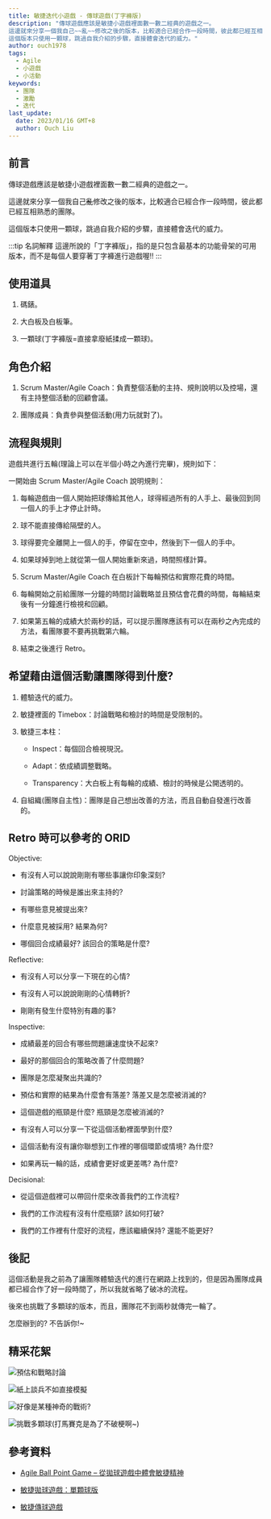 ```yaml
---
title: 敏捷迭代小遊戲 - 傳球遊戲(丁字褲版)
description: "傳球遊戲應該是敏捷小遊戲裡面數一數二經典的遊戲之一。
這邊就來分享一個我自己~~亂~~修改之後的版本，比較適合已經合作一段時間，彼此都已經互相熟悉的團隊。
這個版本只使用一顆球，跳過自我介紹的步驟，直接體會迭代的威力。"
author: ouch1978
tags:
  - Agile
  - 小遊戲
  - 小活動
keywords:
  - 團隊
  - 激勵
  - 迭代
last_update:
  date: 2023/01/16 GMT+8
  author: Ouch Liu
---
```


## 前言

傳球遊戲應該是敏捷小遊戲裡面數一數二經典的遊戲之一。

這邊就來分享一個我自己~~亂~~修改之後的版本，比較適合已經合作一段時間，彼此都已經互相熟悉的團隊。

這個版本只使用一顆球，跳過自我介紹的步驟，直接體會迭代的威力。

:::tip 名詞解釋
這邊所說的「丁字褲版」，指的是只包含最基本的功能骨架的可用版本，而不是每個人要穿著丁字褲進行遊戲喔!!
:::

## 使用道具

1. 碼錶。

2. 大白板及白板筆。

3. 一顆球(丁字褲版=直接拿廢紙揉成一顆球)。

## 角色介紹

1. Scrum Master/Agile Coach：負責整個活動的主持、規則說明以及控場，還有主持整個活動的回顧會議。

2. 團隊成員：負責參與整個活動(用力玩就對了)。

## 流程與規則

遊戲共進行五輪(理論上可以在半個小時之內進行完畢)，規則如下：

一開始由 Scrum Master/Agile Coach 說明規則：

1. 每輪遊戲由一個人開始把球傳給其他人，球得經過所有的人手上、最後回到同一個人的手上才停止計時。

2. 球不能直接傳給隔壁的人。

3. 球得要完全離開上一個人的手，停留在空中，然後到下一個人的手中。

4. 如果球掉到地上就從第一個人開始重新來過，時間照樣計算。

5. Scrum Master/Agile Coach 在白板計下每輪預估和實際花費的時間。

6. 每輪開始之前給團隊一分鐘的時間討論戰略並且預估會花費的時間，每輪結束後有一分鐘進行檢視和回顧。

7. 如果第五輪的成績大於兩秒的話，可以提示團隊應該有可以在兩秒之內完成的方法，看團隊要不要再挑戰第六輪。

8. 結束之後進行 Retro。

## 希望藉由這個活動讓團隊得到什麼?

1. 體驗迭代的威力。

2. 敏捷裡面的 Timebox：討論戰略和檢討的時間是受限制的。

3. 敏捷三本柱：

   * Inspect：每個回合檢視現況。

   * Adapt：依成績調整戰略。

   * Transparency：大白板上有每輪的成績、檢討的時候是公開透明的。

4. 自組織(團隊自主性)：團隊是自己想出改善的方法，而且自動自發進行改善的。

## Retro 時可以參考的 ORID

Objective:

* 有沒有人可以說說剛剛有哪些事讓你印象深刻?

* 討論策略的時候是誰出來主持的?

* 有哪些意見被提出來?

* 什麼意見被採用? 結果為何?

* 哪個回合成績最好? 該回合的策略是什麼?

Reflective:

* 有沒有人可以分享一下現在的心情?

* 有沒有人可以說說剛剛的心情轉折?

* 剛剛有發生什麼特別有趣的事?

Inspective:

* 成績最差的回合有哪些問題讓速度快不起來?

* 最好的那個回合的策略改善了什麼問題?

* 團隊是怎麼凝聚出共識的?

* 預估和實際的結果為什麼會有落差? 落差又是怎麼被消滅的?

* 這個遊戲的瓶頸是什麼? 瓶頸是怎麼被消滅的?

* 有沒有人可以分享一下從這個活動裡面學到什麼?

* 這個活動有沒有讓你聯想到工作裡的哪個環節或情境? 為什麼?

* 如果再玩一輪的話，成績會更好或更差嗎? 為什麼?

Decisional:

* 從這個遊戲裡可以帶回什麼來改善我們的工作流程?

* 我們的工作流程有沒有什麼瓶頸? 該如何打破?

* 我們的工作裡有什麼好的流程，應該繼續保持? 還能不能更好?

## 後記

這個活動是我之前為了讓團隊體驗迭代的進行在網路上找到的，但是因為團隊成員都已經合作了好一段時間了，所以我就省略了破冰的流程。

後來也挑戰了多顆球的版本，而且，團隊花不到兩秒就傳完一輪了。

怎麼辦到的? 不告訴你!~

## 精采花絮

![預估和戰略討論](planning.jpg "預估和戰略討論")

![紙上談兵不如直接模擬](practice.jpg "紙上談兵不如直接模擬")

![好像是某種神奇的戰術?](strategy.jpg "好像是某種神奇的戰術?")

![挑戰多顆球(打馬賽克是為了不破梗啊~)](multi-balls.jpg "挑戰多顆球")

## 參考資料

* [Agile Ball Point Game – 從拋球遊戲中體會敏捷精神](https://agilebistro.com/ball-point-game/ "Agile Ball Point Game – 從拋球遊戲中體會敏捷精神")

* [敏捷拋球遊戲：單顆球版](https://agilebistro.com/one-ball-game/ "敏捷拋球遊戲：單顆球版")

* [敏捷傳球遊戲](https://kojenchieh.pixnet.net/blog/post/387612539 "敏捷傳球遊戲")
